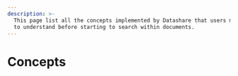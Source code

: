 ```yaml
---
description: >-
  This page list all the concepts implemented by Datashare that users might want
  to understand before starting to search within documents.
---
```


# Concepts

